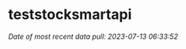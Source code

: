 
<!-- README.md is generated from README.Rmd. Please edit that file -->

# teststocksmartapi

*Date of most recent data pull: 2023-07-13 06:33:52*
